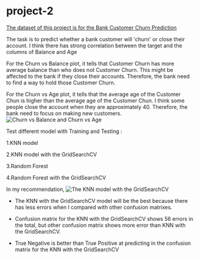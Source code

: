 # project-2

[The dataset of this project is for the Bank Customer Churn Prediction](https://www.kaggle.com/datasets/gauravtopre/bank-customer-churn-dataset) 

The task is to predict whether a bank customer will 'churn' or close their account. I think there has strong correlation between the target and the columns of Balance and Age

For the Churn vs Balance plot, it tells that Customer Churn has more average balance than who does not Customer Churn. This might be affected to the bank if they close their accounts. Therefore, the bank need to find a way to hold those Customer Churn.

For the Churn vs Age plot, it tells that the average age of the Customer Chun is higher than the average age of the Customer Chun. I think some people close the account when they are approximately 40. Therefore, the bank need to focus on making new customers.
![Churn vs Balance and Churn vs Age](https://user-images.githubusercontent.com/109550293/193681443-5ae5934c-9bba-487e-8d1e-a26a288427e7.png)


Test different model with Training and Testing :

  1.KNN model
  
  2.KNN model with the GridSearchCV
  
  3.Random Forest
  
  4.Random Forest with the GridSearchCV
  
In my recommendation, 
![The KNN model with the GridSearchCV](https://user-images.githubusercontent.com/109550293/193681750-449c2be2-b630-4f7d-8efb-994f3fb9e553.png)
- The KNN with the GridSearchCV model will be the best because there has less errors when I compared with other confusion matrixes. 
  
- Confusion matrix for the KNN with the GridSearchCV shows 56 errors in the total, but other confusion matrix shows more error than KNN with the GridSearchCV. 

- True Negative is better than True Positive at predicting in the confusion matrix for the KNN with the GridSearchCV

